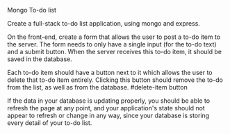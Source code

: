 Mongo To-do list

Create a full-stack to-do list application, using mongo and express.

On the front-end, create a form that allows the user to post a to-do item to the server. The form needs to only have a single input (for the to-do text) and a submit button. When the server receives this to-do item, it should be saved in the database.

<!-- When the home page loads, it should immediately request all to-do items from the server, and display them in a list. -->

<!-- The user should be able to click on a to-do item in their list to mark it as completed, which should change the visual display of that item so that it appears completed (check out the css property `text-decoration: line-through;`). -->

<!-- The user should be able to click on a completed to-do item to mark it as incomplete (essentially undoing marking it as complete). -->

<!-- If an item is marked as complete or incomplete on the front-end, you should also mark it as complete/incomplete in the database.
    completed/crossed off = false by default?? -->

Each to-do item should have a button next to it which allows the user to delete that to-do item entirely. Clicking this button should remove the to-do from the list, as well as from the database.
    #delete-item button

If the data in your database is updating properly, you should be able to refresh the page at any point, and your application's state should not appear to refresh or change in any way, since your database is storing every detail of your to-do list.
